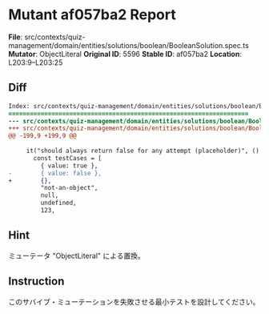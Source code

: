 # Mutant af057ba2 Report

**File**: src/contexts/quiz-management/domain/entities/solutions/boolean/BooleanSolution.spec.ts
**Mutator**: ObjectLiteral
**Original ID**: 5596
**Stable ID**: af057ba2
**Location**: L203:9–L203:25

## Diff

```diff
Index: src/contexts/quiz-management/domain/entities/solutions/boolean/BooleanSolution.spec.ts
===================================================================
--- src/contexts/quiz-management/domain/entities/solutions/boolean/BooleanSolution.spec.ts	original
+++ src/contexts/quiz-management/domain/entities/solutions/boolean/BooleanSolution.spec.ts	mutated #5596
@@ -199,9 +199,9 @@
 
     it("should always return false for any attempt (placeholder)", () => {
       const testCases = [
         { value: true },
-        { value: false },
+        {},
         "not-an-object",
         null,
         undefined,
         123,
```

## Hint

ミューテータ "ObjectLiteral" による置換。

## Instruction

このサバイブ・ミューテーションを失敗させる最小テストを設計してください。
